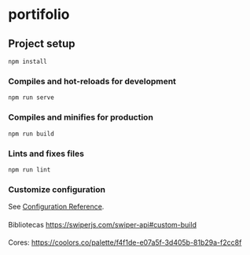 # portifolio

## Project setup
```
npm install
```

### Compiles and hot-reloads for development
```
npm run serve
```

### Compiles and minifies for production
```
npm run build
```

### Lints and fixes files
```
npm run lint
```

### Customize configuration
See [Configuration Reference](https://cli.vuejs.org/config/).

####
Bibliotecas
https://swiperjs.com/swiper-api#custom-build

####
Cores:
https://coolors.co/palette/f4f1de-e07a5f-3d405b-81b29a-f2cc8f
